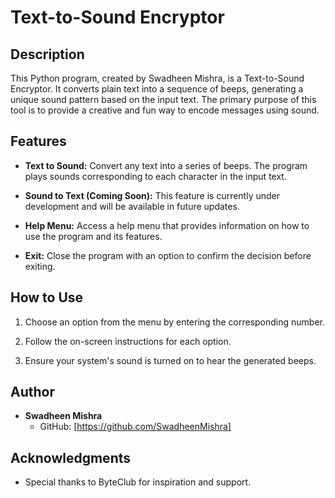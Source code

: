 # Text-to-Sound Encryptor

## Description

This Python program, created by Swadheen Mishra, is a Text-to-Sound Encryptor. It converts plain text into a sequence of beeps, generating a unique sound pattern based on the input text. The primary purpose of this tool is to provide a creative and fun way to encode messages using sound.

## Features

- **Text to Sound:**
  Convert any text into a series of beeps. The program plays sounds corresponding to each character in the input text.

- **Sound to Text (Coming Soon):**
  This feature is currently under development and will be available in future updates.

- **Help Menu:**
  Access a help menu that provides information on how to use the program and its features.

- **Exit:**
  Close the program with an option to confirm the decision before exiting.

## How to Use

1. Choose an option from the menu by entering the corresponding number.

2. Follow the on-screen instructions for each option.

3. Ensure your system's sound is turned on to hear the generated beeps.

## Author

- **Swadheen Mishra**
  - GitHub: [https://github.com/SwadheenMishra]

## Acknowledgments

- Special thanks to ByteClub for inspiration and support.
